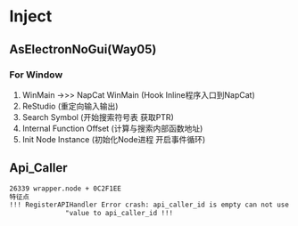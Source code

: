 # Inject
## AsElectronNoGui(Way05)
### For Window
1. WinMain ->>> NapCat WinMain (Hook Inline程序入口到NapCat)
2. ReStudio (重定向输入输出)
3. Search Symbol (开始搜索符号表 获取PTR)
4. Internal Function Offset (计算与搜索内部函数地址)
5. Init Node Instance (初始化Node进程 开启事件循环)

## Api_Caller
```markdown
26339 wrapper.node + 0C2F1EE
特征点
!!! RegisterAPIHandler Error crash: api_caller_id is empty can not use You can use GlobalAPI or set other "
              "value to api_caller_id !!!
```
